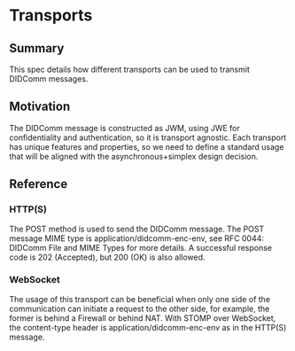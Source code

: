 # Transports
## Summary
This spec details how different transports can be used to transmit DIDComm messages.
## Motivation
The DIDComm message is constructed as JWM, using JWE for confidentiality and authentication, so it is transport agnostic.
Each transport has unique features and properties, so we need to define a standard usage that will be aligned with the asynchronous+simplex design decision.
## Reference
### HTTP(S)
The POST method is used to send the DIDComm message.
The POST message MIME type is application/didcomm-enc-env, see RFC 0044: DIDComm File and MIME Types for more details.
A successful response code is 202 (Accepted), but 200 (OK) is also allowed.
### WebSocket
The usage of this transport can be beneficial when only one side of the communication can initiate a request to the other side, for example, the former is behind a Firewall or behind NAT.
With STOMP over WebSocket, the content-type header is application/didcomm-enc-env as in the HTTP(S) message.
